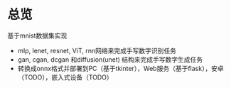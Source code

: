 # 总览
基于mnist数据集实现
* mlp, lenet, resnet, ViT, rnn网络来完成手写数字识别任务
* gan, cgan, dcgan 和diffusion(unet) 结构来完成手写数字生成任务
* 转换成onnx格式并部署到PC（基于tkinter），Web服务（基于flask），安卓（TODO），嵌入式设备（TODO）

